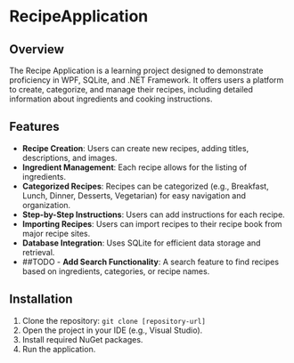 # RecipeApplication

## Overview
The Recipe Application is a learning project designed to demonstrate proficiency in WPF, SQLite, and .NET Framework. It offers users a platform to create, categorize, and manage their recipes, including detailed information about ingredients and cooking instructions.

## Features
- **Recipe Creation**: Users can create new recipes, adding titles, descriptions, and images.
- **Ingredient Management**: Each recipe allows for the listing of ingredients.
- **Categorized Recipes**: Recipes can be categorized (e.g., Breakfast, Lunch, Dinner, Desserts, Vegetarian) for easy navigation and organization.
- **Step-by-Step Instructions**: Users can add instructions for each recipe.
- **Importing Recipes**: Users can import recipes to their recipe book from major recipe sites.
- **Database Integration**: Uses SQLite for efficient data storage and retrieval.
- ##TODO - **Add Search Functionality**: A search feature to find recipes based on ingredients, categories, or recipe names.


## Installation
1. Clone the repository: `git clone [repository-url]`
2. Open the project in your IDE (e.g., Visual Studio).
3. Install required NuGet packages.
4. Run the application.
